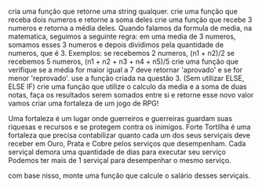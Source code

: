 cria uma função que retorne uma string qualquer.
crie uma função que receba dois numeros e retorne a soma deles
crie uma função que recebe 3 numeros e retorna a média deles. Quando falamos da formula de media, na matematica, seguimos a seguinte regra: em uma media de 3 numeros, somamos esses 3 numeros e depois dividimos pela quantidade de numeros, que é 3. Exemplos:
se recebemos 2 numeros, (n1 + n2)/2
se recebemos 5 numeros, (n1 + n2 + n3 + n4 + n5)/5
crie uma função que verifique se a média for maior igual a 7 deve retornar 'aprovado' e se for menor 'reprovado'. use a função criada na questão 3. (Sem utilizar ELSE, ELSE IF)
crie uma função que utilize o calculo da media e a soma de duas notas, faça os resultados serem somados entre si e retorne esse novo valor
vamos criar uma fortaleza de um jogo de RPG!

Uma fortaleza é um lugar onde guerreiros e guerreiras guardam suas riquesas e recursos e se protegem contra os inimigos. Forte Tortilha é uma fortaleza que precisa contabilizar quanto cada um dos seus serviçais deve receber em Ouro, Prata e Cobre pelos serviços que desempenham. Cada serviçal demora uma quantidade de dias para executar seu serviço Podemos ter mais de 1 serviçal para desempenhar o mesmo serviço.

com base nisso, monte uma função que calcule o salário desses serviçais.






